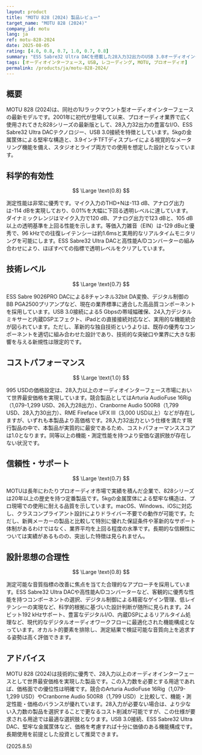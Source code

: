 ```yaml
---
layout: product
title: "MOTU 828 (2024) 製品レビュー"
target_name: "MOTU 828 (2024)"
company_id: motu
lang: ja
ref: motu-828-2024
date: 2025-08-05
rating: [4.0, 0.8, 0.7, 1.0, 0.7, 0.8]
summary: "ESS Sabre32 Ultra DACを搭載した28入力32出力のUSB 3.0オーディオインターフェース。優秀な測定性能を持ち、28入力以上のオーディオインターフェースとして世界最安価格を実現している。"
tags: [オーディオインターフェース, USB, レコーディング, MOTU, プロオーディオ]
permalink: /products/ja/motu-828-2024/
---
```


## 概要

MOTU 828 (2024)は、同社の1Uラックマウント型オーディオインターフェースの最新モデルです。2001年に初代が登場して以来、プロオーディオ業界で広く使用されてきた828シリーズの最新版として、28入力32出力の豊富なI/O、ESS Sabre32 Ultra DACテクノロジー、USB 3.0接続を特徴としています。5kgの金属筐体による堅牢な構造と、3.9インチTFTディスプレイによる視覚的なメータリング機能を備え、スタジオとライブ両方での使用を想定した設計となっています。

## 科学的有効性

$$ \Large \text{0.8} $$

測定性能は非常に優秀です。マイク入力のTHD+Nは-113 dB、アナログ出力は-114 dBを実現しており、0.01%を大幅に下回る透明レベルに達しています。ダイナミックレンジはマイク入力で120 dB、アナログ出力で123 dBと、105 dB以上の透明基準を上回る性能を示します。等価入力雑音（EIN）は-129 dBuと優秀で、96 kHzでの往復レイテンシーは約1.6msと実用的なリアルタイムモニタリングを可能にします。ESS Sabre32 Ultra DACと高性能A/Dコンバーターの組み合わせにより、ほぼすべての指標で透明レベルをクリアしています。

## 技術レベル

$$ \Large \text{0.7} $$

ESS Sabre 9026PRO DACによる8チャンネル32bit DA変換、デジタル制御のBB PGA2500プリアンプなど、現在の業界標準に適合した高品質コンポーネントを採用しています。USB 3.0接続による5 Gbpsの帯域幅確保、24入力デジタルミキサーと内蔵DSPエフェクト、iPadとの直接接続対応など、実用的な機能統合が図られています。ただし、革新的な独自技術というよりは、既存の優秀なコンポーネントを適切に組み合わせた設計であり、技術的な突破口や業界に大きな影響を与える新規性は限定的です。

## コストパフォーマンス

$$ \Large \text{1.0} $$

995 USDの価格設定は、28入力以上のオーディオインターフェース市場において世界最安価格を実現しています。競合製品としてはArturia AudioFuse 16Rig（1,079-1,299 USD、26入力28出力）、Cranborne Audio 500R8（1,799 USD、28入力30出力）、RME Fireface UFX III（3,000 USD以上）などが存在しますが、いずれも本製品より高価格です。28入力32出力という仕様を満たす現行製品の中で、本製品が実質的に最安であるため、コストパフォーマンススコアは1.0となります。同等以上の機能・測定性能を持つより安価な選択肢が存在しない状況です。

## 信頼性・サポート

$$ \Large \text{0.7} $$

MOTUは長年にわたりプロオーディオ市場で実績を積んだ企業で、828シリーズは20年以上の歴史を持つ定番製品です。5kgの金属筐体による堅牢な構造は、プロ現場での使用に耐える品質を示しています。macOS、Windows、iOSに対応し、クラスコンプライアント設計によりドライバー不要での動作が可能です。ただし、新興メーカーの製品と比較して特別に優れた保証条件や革新的なサポート体制があるわけではなく、業界平均を上回る程度の水準です。長期的な信頼性については実績があるものの、突出した特徴は見られません。

## 設計思想の合理性

$$ \Large \text{0.8} $$

測定可能な音質指標の改善に焦点を当てた合理的なアプローチを採用しています。ESS Sabre32 Ultra DACや高性能A/Dコンバーターなど、客観的に優秀な性能を持つコンポーネントの選択、デジタル制御による精密なゲイン管理、低レイテンシーの実現など、科学的根拠に基づいた設計判断が随所に見られます。24ビット192 kHzサポート、豊富なデジタルI/O、内蔵DSPによるリアルタイム処理など、現代的なデジタルオーディオワークフローに最適化された機能構成となっています。オカルト的要素を排除し、測定結果で検証可能な音質向上を追求する姿勢は高く評価できます。

## アドバイス

MOTU 828 (2024)は技術的に優秀で、28入力以上のオーディオインターフェースとして世界最安価格を実現した製品です。この入力数を必要とする用途であれば、価格面での優位性は明確です。競合のArturia AudioFuse 16Rig（1,079-1,299 USD）やCranborne Audio 500R8（1,799 USD）と比較して、機能・測定性能・価格のバランスが優れています。28入力が必要ない場合は、より少ない入力数の製品を選択することで更なるコスト削減が可能ですが、この仕様が要求される用途では最適な選択肢となります。USB 3.0接続、ESS Sabre32 Ultra DAC、堅牢な金属筐体など、価格を考慮すれば十分に価値のある機能構成です。長期使用を前提とした投資として推奨できます。

(2025.8.5)

